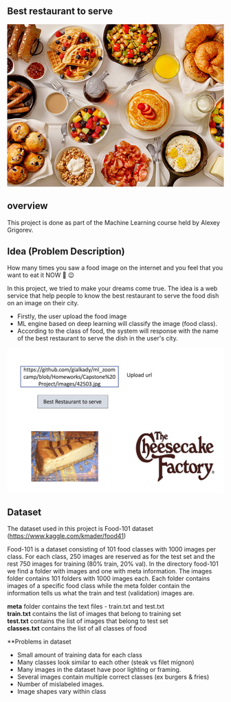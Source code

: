 ## Best restaurant to serve
![img](https://github.com/gialkady/ml_zoomcamp/blob/Homeworks/Capstone%20Project/images/istockphoto-531306158-612x612.jpeg)


## overview 

This project is done as part of the Machine Learning course held by Alexey Grigorev.


## Idea (Problem Description)

How many times you saw a food image on the internet and you feel that you want to eat it NOW 🤩 😉  

In this project, we tried to make your dreams come true. The idea is a web service that help people to know the best restaurant to serve the food dish on an image on their city. 

- Firstly, the user upload the food image
- ML engine based on deep learning will classify the image (food class). 
- According to the class of food, the system will response with the name of the best restaurant to serve the dish in the user's city.

![img](https://github.com/gialkady/ml_zoomcamp/blob/Homeworks/Capstone%20Project/images/Best%20Restaurant%20to%20serve.png)

## Dataset

The dataset used in this project is Food-101 dataset (https://www.kaggle.com/kmader/food41)

Food-101 is a dataset consisting of 101 food classes with 1000 images per class. For each class, 250 images are reserved as for the test set and the rest 750 images for training (80% train, 20% val). In the directory food-101 we find a folder with images and one with meta information. The images folder contains 101 folders with 1000 images each. Each folder contains images of a specific food class while the meta folder contain the information tells us what the train and test (validation) images are.

**meta** folder contains the text files - train.txt and test.txt  
**train.txt** contains the list of images that belong to training set  
**test.txt** contains the list of images that belong to test set  
**classes.txt** contains the list of all classes of food

**Problems in dataset

- Small amount of training data for each class
- Many classes look similar to each other (steak vs filet mignon)
- Many images in the dataset have poor lighting or framing.
- Several images contain multiple correct classes (ex burgers & fries)
- Number of mislabeled images.
- Image shapes vary within class


## 







